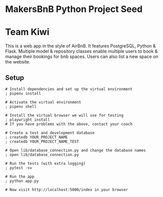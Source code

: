 # MakersBnB Python Project Seed
# Team Kiwi

This is a web app in the style of AirBnB. It features PostgreSQL, Python & Flask. 
Multiple model & repository classes enable multiple users to book & manage their bookings for bnb spaces. 
Users can also list a new space on the website.


## Setup

```shell
# Install dependencies and set up the virtual environment
; pipenv install

# Activate the virtual environment
; pipenv shell

# Install the virtual browser we will use for testing
; playwright install
# If you have problems with the above, contact your coach

# Create a test and development database
; createdb YOUR_PROJECT_NAME
; createdb YOUR_PROJECT_NAME_TEST

# Open lib/database_connection.py and change the database names
; open lib/database_connection.py

# Run the tests (with extra logging)
; pytest -sv

# Run the app
; python app.py

# Now visit http://localhost:5000/index in your browser
```

